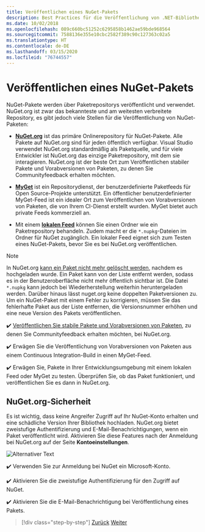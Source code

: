 ```yaml
---
title: Veröffentlichen eines NuGet-Pakets
description: Best Practices für die Veröffentlichung von .NET-Bibliotheken in NuGet.
ms.date: 10/02/2018
ms.openlocfilehash: 089c660bc51252c6295858b1462ae59bde968564
ms.sourcegitcommit: 7588136e355e10cbc2582f389c90c127363c02a5
ms.translationtype: HT
ms.contentlocale: de-DE
ms.lasthandoff: 03/15/2020
ms.locfileid: "76744557"
---
```

# <a name="publishing-a-nuget-package"></a>Veröffentlichen eines NuGet-Pakets

NuGet-Pakete werden über Paketrepositorys veröffentlicht und verwendet. NuGet.org ist zwar das bekannteste und am weitesten verbreitete Repository, es gibt jedoch viele Stellen für die Veröffentlichung von NuGet-Paketen:

* **[NuGet.org](https://www.nuget.org/)** ist das primäre Onlinerepository für NuGet-Pakete. Alle Pakete auf NuGet.org sind für jeden öffentlich verfügbar. Visual Studio verwendet NuGet.org standardmäßig als Paketquelle, und für viele Entwickler ist NuGet.org das einzige Paketrepository, mit dem sie interagieren. NuGet.org ist der beste Ort zum Veröffentlichen stabiler Pakete und Vorabversionen von Paketen, zu denen Sie Communityfeedback erhalten möchten.

* **[MyGet](https://myget.org/)** ist ein Repositorydienst, der benutzerdefinierte Paketfeeds für Open Source-Projekte unterstützt. Ein öffentlicher benutzerdefinierter MyGet-Feed ist ein idealer Ort zum Veröffentlichen von Vorabversionen von Paketen, die von Ihrem CI-Dienst erstellt wurden. MyGet bietet auch private Feeds kommerziell an.

* Mit einem **[lokalen Feed](/nuget/hosting-packages/local-feeds)** können Sie einen Ordner wie ein Paketrepository behandeln. Zudem macht er die `*.nupkg`-Dateien im Ordner für NuGet zugänglich. Ein lokaler Feed eignet sich zum Testen eines NuGet-Pakets, bevor Sie es bei NuGet.org veröffentlichen.

> [!NOTE]
> In NuGet.org [kann ein Paket nicht mehr gelöscht werden](/nuget/policies/deleting-packages), nachdem es hochgeladen wurde. Ein Paket kann von der Liste entfernt werden, sodass es in der Benutzeroberfläche nicht mehr öffentlich sichtbar ist. Die Datei `*.nupkg` kann jedoch bei Wiederherstellung weiterhin heruntergeladen werden. Darüber hinaus lässt nuget.org keine doppelten Paketversionen zu. Um ein NuGet-Paket mit einem Fehler zu korrigieren, müssen Sie das fehlerhafte Paket aus der Liste entfernen, die Versionsnummer erhöhen und eine neue Version des Pakets veröffentlichen.

✔️ [Veröffentlichen Sie stabile Pakete und Vorabversionen von Paketen](/nuget/create-packages/publish-a-package), zu denen Sie Communityfeedback erhalten möchten, bei NuGet.org.

✔️ Erwägen Sie die Veröffentlichung von Vorabversionen von Paketen aus einem Continuous Integration-Build in einen MyGet-Feed.

✔️ Erwägen Sie, Pakete in Ihrer Entwicklungsumgebung mit einem lokalen Feed oder MyGet zu testen. Überprüfen Sie, ob das Paket funktioniert, und veröffentlichen Sie es dann in NuGet.org.

## <a name="nugetorg-security"></a>NuGet.org-Sicherheit

Es ist wichtig, dass keine Angreifer Zugriff auf Ihr NuGet-Konto erhalten und eine schädliche Version Ihrer Bibliothek hochladen. NuGet.org bietet zweistufige Authentifizierung und E-Mail-Benachrichtigungen, wenn ein Paket veröffentlicht wird. Aktivieren Sie diese Features nach der Anmeldung bei NuGet.org auf der Seite **Kontoeinstellungen**.

![Alternativer Text](./media/publish-nuget-package/nuget-2fa.png "NuGet-Kontosicherheit")

✔️ Verwenden Sie zur Anmeldung bei NuGet ein Microsoft-Konto.

✔️ Aktivieren Sie die zweistufige Authentifizierung für den Zugriff auf NuGet.

✔️ Aktivieren Sie die E-Mail-Benachrichtigung bei Veröffentlichung eines Pakets.

>[!div class="step-by-step"]
>[Zurück](sourcelink.md)
>[Weiter](versioning.md)
